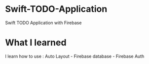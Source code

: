 # Swift-TODO-Application
Swift TODO Application with Firebase

# What I learned

I learn how to use : Auto Layout - 
Firebase database -
Firebase Auth
